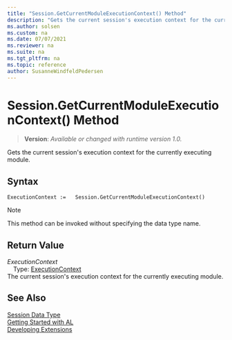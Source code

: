 ```yaml
---
title: "Session.GetCurrentModuleExecutionContext() Method"
description: "Gets the current session's execution context for the currently executing module."
ms.author: solsen
ms.custom: na
ms.date: 07/07/2021
ms.reviewer: na
ms.suite: na
ms.tgt_pltfrm: na
ms.topic: reference
author: SusanneWindfeldPedersen
---
```

[//]: # (START>DO_NOT_EDIT)
[//]: # (IMPORTANT:Do not edit any of the content between here and the END>DO_NOT_EDIT.)
[//]: # (Any modifications should be made in the .xml files in the ModernDev repo.)
# Session.GetCurrentModuleExecutionContext() Method
> **Version**: _Available or changed with runtime version 1.0._

Gets the current session's execution context for the currently executing module.


## Syntax
```AL
ExecutionContext :=   Session.GetCurrentModuleExecutionContext()
```
> [!NOTE]
> This method can be invoked without specifying the data type name.


## Return Value
*ExecutionContext*  
&emsp;Type: [ExecutionContext](../executioncontext/executioncontext-option.md)  
The current session's execution context for the currently executing module.


[//]: # (IMPORTANT: END>DO_NOT_EDIT)
## See Also
[Session Data Type](session-data-type.md)  
[Getting Started with AL](../../devenv-get-started.md)  
[Developing Extensions](../../devenv-dev-overview.md)